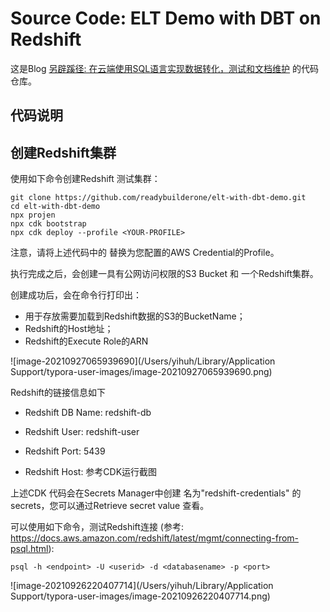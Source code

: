 # Source Code: ELT Demo with DBT on Redshift
这是Blog [另辟蹊径: 在云端使用SQL语言实现数据转化，测试和文档维护]() 的代码仓库。



## 代码说明



## 创建Redshift集群

使用如下命令创建Redshift 测试集群：

``` shell
git clone https://github.com/readybuilderone/elt-with-dbt-demo.git
cd elt-with-dbt-demo
npx projen
npx cdk bootstrap
npx cdk deploy --profile <YOUR-PROFILE>
```

注意，请将上述代码中的 <YOUR-PROFILE> 替换为您配置的AWS Credential的Profile。

执行完成之后，会创建一具有公网访问权限的S3 Bucket 和 一个Redshift集群。

创建成功后，会在命令行打印出：

- 用于存放需要加载到Redshift数据的S3的BucketName；
- Redshift的Host地址；
- Redshift的Execute Role的ARN

![image-20210927065939690](/Users/yihuh/Library/Application Support/typora-user-images/image-20210927065939690.png)



Redshift的链接信息如下

- Redshift DB Name: redshift-db

- Redshift User: redshift-user

- Redshift Port: 5439

- Redshift Host: 参考CDK运行截图

  

  

上述CDK 代码会在Secrets Manager中创建 名为"redshift-credentials" 的secrets，您可以通过Retrieve secret value 查看。



可以使用如下命令，测试Redshift连接 (参考: https://docs.aws.amazon.com/redshift/latest/mgmt/connecting-from-psql.html): 

``` shell
psql -h <endpoint> -U <userid> -d <databasename> -p <port>
```

![image-20210926220407714](/Users/yihuh/Library/Application Support/typora-user-images/image-20210926220407714.png)

